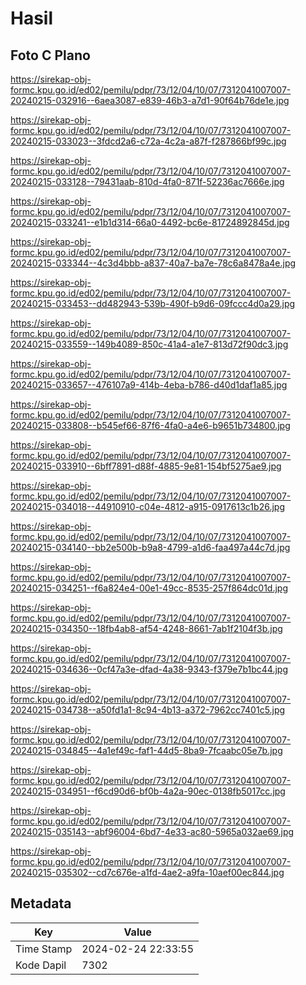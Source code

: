 # Hasil

## Foto C Plano

https://sirekap-obj-formc.kpu.go.id/ed02/pemilu/pdpr/73/12/04/10/07/7312041007007-20240215-032916--6aea3087-e839-46b3-a7d1-90f64b76de1e.jpg

https://sirekap-obj-formc.kpu.go.id/ed02/pemilu/pdpr/73/12/04/10/07/7312041007007-20240215-033023--3fdcd2a6-c72a-4c2a-a87f-f287866bf99c.jpg

https://sirekap-obj-formc.kpu.go.id/ed02/pemilu/pdpr/73/12/04/10/07/7312041007007-20240215-033128--79431aab-810d-4fa0-871f-52236ac7666e.jpg

https://sirekap-obj-formc.kpu.go.id/ed02/pemilu/pdpr/73/12/04/10/07/7312041007007-20240215-033241--e1b1d314-66a0-4492-bc6e-81724892845d.jpg

https://sirekap-obj-formc.kpu.go.id/ed02/pemilu/pdpr/73/12/04/10/07/7312041007007-20240215-033344--4c3d4bbb-a837-40a7-ba7e-78c6a8478a4e.jpg

https://sirekap-obj-formc.kpu.go.id/ed02/pemilu/pdpr/73/12/04/10/07/7312041007007-20240215-033453--dd482943-539b-490f-b9d6-09fccc4d0a29.jpg

https://sirekap-obj-formc.kpu.go.id/ed02/pemilu/pdpr/73/12/04/10/07/7312041007007-20240215-033559--149b4089-850c-41a4-a1e7-813d72f90dc3.jpg

https://sirekap-obj-formc.kpu.go.id/ed02/pemilu/pdpr/73/12/04/10/07/7312041007007-20240215-033657--476107a9-414b-4eba-b786-d40d1daf1a85.jpg

https://sirekap-obj-formc.kpu.go.id/ed02/pemilu/pdpr/73/12/04/10/07/7312041007007-20240215-033808--b545ef66-87f6-4fa0-a4e6-b9651b734800.jpg

https://sirekap-obj-formc.kpu.go.id/ed02/pemilu/pdpr/73/12/04/10/07/7312041007007-20240215-033910--6bff7891-d88f-4885-9e81-154bf5275ae9.jpg

https://sirekap-obj-formc.kpu.go.id/ed02/pemilu/pdpr/73/12/04/10/07/7312041007007-20240215-034018--44910910-c04e-4812-a915-0917613c1b26.jpg

https://sirekap-obj-formc.kpu.go.id/ed02/pemilu/pdpr/73/12/04/10/07/7312041007007-20240215-034140--bb2e500b-b9a8-4799-a1d6-faa497a44c7d.jpg

https://sirekap-obj-formc.kpu.go.id/ed02/pemilu/pdpr/73/12/04/10/07/7312041007007-20240215-034251--f6a824e4-00e1-49cc-8535-257f864dc01d.jpg

https://sirekap-obj-formc.kpu.go.id/ed02/pemilu/pdpr/73/12/04/10/07/7312041007007-20240215-034350--18fb4ab8-af54-4248-8661-7ab1f2104f3b.jpg

https://sirekap-obj-formc.kpu.go.id/ed02/pemilu/pdpr/73/12/04/10/07/7312041007007-20240215-034636--0cf47a3e-dfad-4a38-9343-f379e7b1bc44.jpg

https://sirekap-obj-formc.kpu.go.id/ed02/pemilu/pdpr/73/12/04/10/07/7312041007007-20240215-034738--a50fd1a1-8c94-4b13-a372-7962cc7401c5.jpg

https://sirekap-obj-formc.kpu.go.id/ed02/pemilu/pdpr/73/12/04/10/07/7312041007007-20240215-034845--4a1ef49c-faf1-44d5-8ba9-7fcaabc05e7b.jpg

https://sirekap-obj-formc.kpu.go.id/ed02/pemilu/pdpr/73/12/04/10/07/7312041007007-20240215-034951--f6cd90d6-bf0b-4a2a-90ec-0138fb5017cc.jpg

https://sirekap-obj-formc.kpu.go.id/ed02/pemilu/pdpr/73/12/04/10/07/7312041007007-20240215-035143--abf96004-6bd7-4e33-ac80-5965a032ae69.jpg

https://sirekap-obj-formc.kpu.go.id/ed02/pemilu/pdpr/73/12/04/10/07/7312041007007-20240215-035302--cd7c676e-a1fd-4ae2-a9fa-10aef00ec844.jpg


## Metadata

| Key        | Value               |
| ---------- | ------------------- |
| Time Stamp | 2024-02-24 22:33:55 |
| Kode Dapil | 7302                |



